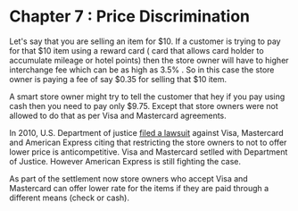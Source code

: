 # Chapter 7 : Price Discrimination

Let's say that you are selling an item for $10. If a customer is trying to pay for that $10 item using a reward card ( card that allows card holder to accumulate mileage or hotel points) then the store owner will have to higher interchange fee which can be as high as 3.5% . So in this case the store owner is paying a fee of say $0.35 for selling that $10 item.

A smart store owner might try to tell the customer that hey if you pay using cash then you need to pay only $9.75. Except that store owners were not allowed to do that as per Visa and Mastercard agreements.

In 2010, U.S. Department of justice [filed a lawsuit](http://www.justice.gov/opa/pr/2010/October/10-at-1115.html) against Visa, Mastercard and American Express citing that restricting the store owners to not to offer lower price is anticompetitive. Visa and Mastercard setlled with Department of Justice. However American Express is still fighting the case.

As part of the settlement now store owners who accept Visa and Mastercard can offer lower rate for the items if they are paid through a different means (check or cash).
